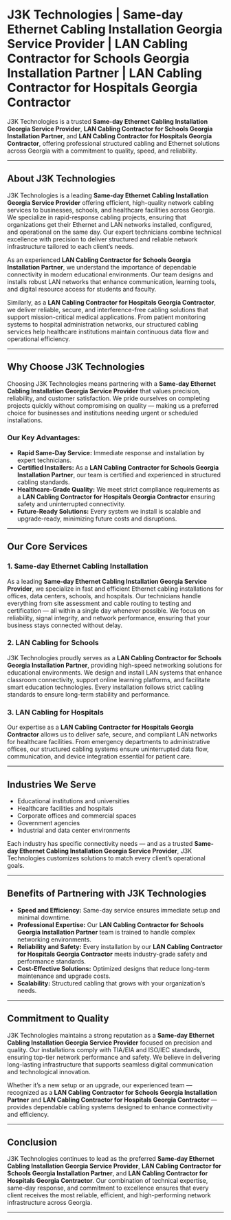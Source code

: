 
# J3K Technologies | Same-day Ethernet Cabling Installation Georgia Service Provider | LAN Cabling Contractor for Schools Georgia Installation Partner | LAN Cabling Contractor for Hospitals Georgia Contractor

J3K Technologies is a trusted **Same-day Ethernet Cabling Installation Georgia Service Provider**, **LAN Cabling Contractor for Schools Georgia Installation Partner**, and **LAN Cabling Contractor for Hospitals Georgia Contractor**, offering professional structured cabling and Ethernet solutions across Georgia with a commitment to quality, speed, and reliability.

---

## About J3K Technologies

J3K Technologies is a leading **Same-day Ethernet Cabling Installation Georgia Service Provider** offering efficient, high-quality network cabling services to businesses, schools, and healthcare facilities across Georgia. We specialize in rapid-response cabling projects, ensuring that organizations get their Ethernet and LAN networks installed, configured, and operational on the same day. Our expert technicians combine technical excellence with precision to deliver structured and reliable network infrastructure tailored to each client’s needs.

As an experienced **LAN Cabling Contractor for Schools Georgia Installation Partner**, we understand the importance of dependable connectivity in modern educational environments. Our team designs and installs robust LAN networks that enhance communication, learning tools, and digital resource access for students and faculty.

Similarly, as a **LAN Cabling Contractor for Hospitals Georgia Contractor**, we deliver reliable, secure, and interference-free cabling solutions that support mission-critical medical applications. From patient monitoring systems to hospital administration networks, our structured cabling services help healthcare institutions maintain continuous data flow and operational efficiency.

---

## Why Choose J3K Technologies

Choosing J3K Technologies means partnering with a **Same-day Ethernet Cabling Installation Georgia Service Provider** that values precision, reliability, and customer satisfaction. We pride ourselves on completing projects quickly without compromising on quality — making us a preferred choice for businesses and institutions needing urgent or scheduled installations.

### Our Key Advantages:
- **Rapid Same-Day Service:** Immediate response and installation by expert technicians.  
- **Certified Installers:** As a **LAN Cabling Contractor for Schools Georgia Installation Partner**, our team is certified and experienced in structured cabling standards.  
- **Healthcare-Grade Quality:** We meet strict compliance requirements as a **LAN Cabling Contractor for Hospitals Georgia Contractor** ensuring safety and uninterrupted connectivity.  
- **Future-Ready Solutions:** Every system we install is scalable and upgrade-ready, minimizing future costs and disruptions.  

---

## Our Core Services

### 1. Same-day Ethernet Cabling Installation
As a leading **Same-day Ethernet Cabling Installation Georgia Service Provider**, we specialize in fast and efficient Ethernet cabling installations for offices, data centers, schools, and hospitals. Our technicians handle everything from site assessment and cable routing to testing and certification — all within a single day whenever possible. We focus on reliability, signal integrity, and network performance, ensuring that your business stays connected without delay.

### 2. LAN Cabling for Schools
J3K Technologies proudly serves as a **LAN Cabling Contractor for Schools Georgia Installation Partner**, providing high-speed networking solutions for educational environments. We design and install LAN systems that enhance classroom connectivity, support online learning platforms, and facilitate smart education technologies. Every installation follows strict cabling standards to ensure long-term stability and performance.

### 3. LAN Cabling for Hospitals
Our expertise as a **LAN Cabling Contractor for Hospitals Georgia Contractor** allows us to deliver safe, secure, and compliant LAN networks for healthcare facilities. From emergency departments to administrative offices, our structured cabling systems ensure uninterrupted data flow, communication, and device integration essential for patient care.

---

## Industries We Serve

- Educational institutions and universities  
- Healthcare facilities and hospitals  
- Corporate offices and commercial spaces  
- Government agencies  
- Industrial and data center environments  

Each industry has specific connectivity needs — and as a trusted **Same-day Ethernet Cabling Installation Georgia Service Provider**, J3K Technologies customizes solutions to match every client’s operational goals.

---

## Benefits of Partnering with J3K Technologies

- **Speed and Efficiency:** Same-day service ensures immediate setup and minimal downtime.  
- **Professional Expertise:** Our **LAN Cabling Contractor for Schools Georgia Installation Partner** team is trained to handle complex networking environments.  
- **Reliability and Safety:** Every installation by our **LAN Cabling Contractor for Hospitals Georgia Contractor** meets industry-grade safety and performance standards.  
- **Cost-Effective Solutions:** Optimized designs that reduce long-term maintenance and upgrade costs.  
- **Scalability:** Structured cabling that grows with your organization’s needs.  

---

## Commitment to Quality

J3K Technologies maintains a strong reputation as a **Same-day Ethernet Cabling Installation Georgia Service Provider** focused on precision and quality. Our installations comply with TIA/EIA and ISO/IEC standards, ensuring top-tier network performance and safety. We believe in delivering long-lasting infrastructure that supports seamless digital communication and technological innovation.

Whether it’s a new setup or an upgrade, our experienced team — recognized as a **LAN Cabling Contractor for Schools Georgia Installation Partner** and **LAN Cabling Contractor for Hospitals Georgia Contractor** — provides dependable cabling systems designed to enhance connectivity and efficiency.

---

## Conclusion

J3K Technologies continues to lead as the preferred **Same-day Ethernet Cabling Installation Georgia Service Provider**, **LAN Cabling Contractor for Schools Georgia Installation Partner**, and **LAN Cabling Contractor for Hospitals Georgia Contractor**. Our combination of technical expertise, same-day response, and commitment to excellence ensures that every client receives the most reliable, efficient, and high-performing network infrastructure across Georgia.

---

